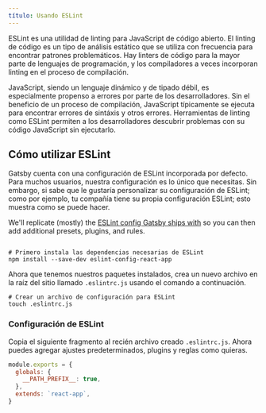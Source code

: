 ```yaml
---
título: Usando ESLint
---
```


ESLint es una utilidad de linting para JavaScript de código abierto. El linting de código es un tipo de análisis estático que se utiliza con frecuencia para encontrar patrones problemáticos. Hay linters de código para la mayor parte de lenguajes de programación, y los compiladores a veces incorporan linting en el proceso de compilación.

JavaScript, siendo un lenguaje dinámico y de tipado débil, es especialmente propenso a errores por parte de los desarrolladores. Sin el beneficio de un proceso de compilación, JavaScript típicamente se ejecuta para encontrar errores de sintáxis y otros errores. Herramientas de linting como ESLint permiten a los desarrolladores descubrir problemas con su código JavaScript sin ejecutarlo.

## Cómo utilizar ESLint

Gatsby cuenta con una configuración de ESLint incorporada por defecto. Para muchos usuarios, nuestra configuración es lo único que necesitas. Sin embargo, si sabe que le gustaría personalizar su configuración de ESLint; como por ejemplo, tu compañía tiene su propia configuración ESLint; esto muestra como se puede hacer.

We'll replicate (mostly) the [ESLint config Gatsby ships with](https://github.com/gatsbyjs/gatsby/blob/master/packages/gatsby/src/utils/eslint-config.js) so you can then add additional presets, plugins, and rules.

```shell

# Primero instala las dependencias necesarias de ESLint
npm install --save-dev eslint-config-react-app
```

Ahora que tenemos nuestros paquetes instalados, crea un nuevo archivo en la raíz del sitio llamado `.eslintrc.js` usando el comando a continuación.

```shell
# Crear un archivo de configuración para ESLint
touch .eslintrc.js
```

### Configuración de ESLint

Copia el siguiente fragmento al recién archivo creado `.eslintrc.js`. Ahora puedes agregar ajustes predeterminados, plugins y reglas como quieras.

```js:title=.eslintrc.js
module.exports = {
  globals: {
    __PATH_PREFIX__: true,
  },
  extends: `react-app`,
}
```
